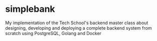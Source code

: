 # simplebank
My implementation of the Tech School's backend master class about designing, developing and deploying a complete backend system from scratch using PostgreSQL, Golang and Docker
